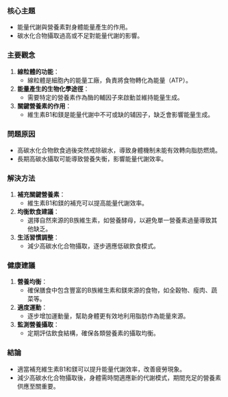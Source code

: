 ### 核心主題
- 能量代謝與營養素對身體能量產生的作用。
- 碳水化合物攝取過高或不足對能量代謝的影響。

### 主要觀念
1. **線粒體的功能**：
   - 線粒體是細胞內的能量工廠，負責將食物轉化為能量（ATP）。
2. **能量產生的生物化學途徑**：
   - 需要特定的營養素作為酶的輔因子來啟動並維持能量生成。
3. **關鍵營養素的作用**：
   - 維生素B1和鎂是能量代謝中不可或缺的辅因子，缺乏會影響能量生成。

### 問題原因
- 高碳水化合物飲食過後突然戒除碳水，導致身體機制未能有效轉向脂肪燃燒。
- 長期高碳水攝取可能導致營養失衡，影響能量代謝效率。

### 解決方法
1. **補充關鍵營養素**：
   - 維生素B1和鎂的補充可以提高能量代謝效率。
2. **均衡飲食建議**：
   - 選擇自然來源的B族維生素，如營養酵母，以避免單一營養素過量導致其他缺乏。
3. **生活習慣調整**：
   - 減少高碳水化合物攝取，逐步適應低碳飲食模式。

### 健康建議
1. **營養均衡**：
   - 確保膳食中包含豐富的B族維生素和鎂來源的食物，如全穀物、瘦肉、蔬菜等。
2. **適度運動**：
   - 逐步增加運動量，幫助身體更有效地利用脂肪作為能量來源。
3. **監測營養攝取**：
   - 定期評估飲食結構，確保各類營養素的攝取均衡。

### 結論
- 適當補充維生素B1和鎂可以提升能量代謝效率，改善疲勞現象。
- 減少高碳水化合物攝取後，身體需時間適應新的代謝模式，期間充足的營養素供應至關重要。